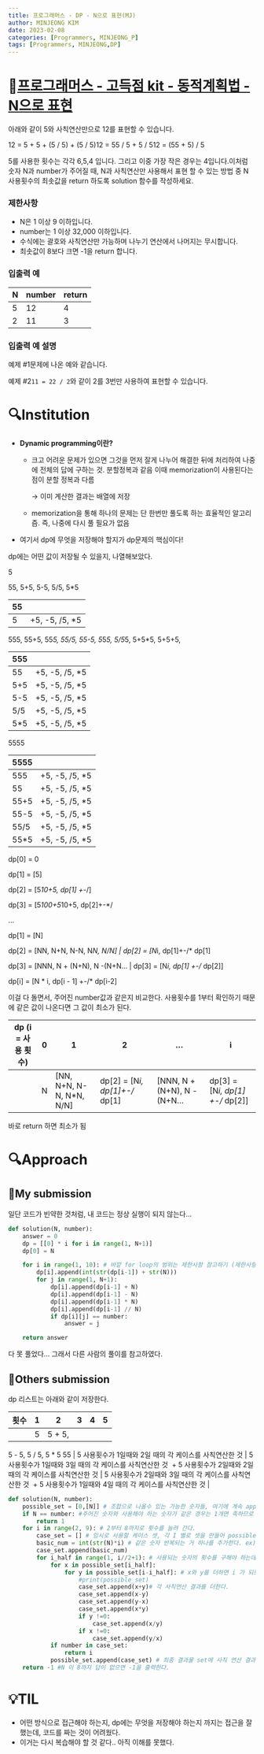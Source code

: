 ```yaml
---
title: 프로그래머스 - DP - N으로 표현(MJ)
author: MINJEONG KIM
date: 2023-02-08
categories: [Programmers, MINJEONG_P]
tags: [Programmers, MINJEONG,DP]
---
```



# 📖[프로그래머스 - 고득점 kit - 동적계획법 - N으로 표현](https://school.programmers.co.kr/learn/courses/30/lessons/42895)

아래와 같이 5와 사칙연산만으로 12를 표현할 수 있습니다.

12 = 5 + 5 + (5 / 5) + (5 / 5)12 = 55 / 5 + 5 / 512 = (55 + 5) / 5

5를 사용한 횟수는 각각 6,5,4 입니다. 그리고 이중 가장 작은 경우는 4입니다.이처럼 숫자 N과 number가 주어질 때, N과 사칙연산만 사용해서 표현 할 수 있는 방법 중 N 사용횟수의 최솟값을 return 하도록 solution 함수를 작성하세요.

### 제한사항

- N은 1 이상 9 이하입니다.
- number는 1 이상 32,000 이하입니다.
- 수식에는 괄호와 사칙연산만 가능하며 나누기 연산에서 나머지는 무시합니다.
- 최솟값이 8보다 크면 -1을 return 합니다.

### 입출력 예

| N | number | return |
| --- | --- | --- |
| 5 | 12 | 4 |
| 2 | 11 | 3 |

### 입출력 예 설명

예제 #1문제에 나온 예와 같습니다.

예제 #2`11 = 22 / 2`와 같이 2를 3번만 사용하여 표현할 수 있습니다.

# 🔍Institution

- **Dynamic programming이란?**
    - 크고 어려운 문제가 있으면 그것을 먼저 잘게 나누어 해결한 뒤에 처리하여 나중에 전체의 답에 구하는 것. 분할정복과 같음 이때 memorization이 사용된다는 점이 분할 정복과 다름
        
        →  이미 계산한 결과는 배열에 저장
        
    - memorization을 통해 하나의 문제는 단 한번만 풀도록 하는 효율적인 알고리즘. 즉, 나중에 다시 풀 필요가 없음

- 여기서 dp에 무엇을 저장해야 할지가 dp문제의 핵심이다!

dp에는 어떤 값이 저장될 수 있을지, 나열해보았다.

5

55, 5+5, 5-5, 5/5, 5*5

| 55 |  |
| --- | --- |
| 5 | +5, -5, /5, *5 |

555, 55+5, 55*5, 55/5, 55-5, 5*5*5, 5/5*5, 5+5*5, 5+5+5,

| 555 |  |
| --- | --- |
| 55 | +5, -5, /5, *5 |
| 5+5 | +5, -5, /5, *5 |
| 5-5 | +5, -5, /5, *5 |
| 5/5 | +5, -5, /5, *5 |
| 5*5 | +5, -5, /5, *5 |

5555

| 5555 |  |
| --- | --- |
| 555 | +5, -5, /5, *5 |
| 55 | +5, -5, /5, *5 |
| 55+5 | +5, -5, /5, *5 |
| 55-5 | +5, -5, /5, *5 |
| 55/5 | +5, -5, /5, *5 |
| 55*5 | +5, -5, /5, *5 |

dp[0] = 0

dp[1] = [5]

dp[2] = [5*10+5, dp[1] +-*/]

dp[3] = [5*100+5*10+5, dp[2]+-*/

…

dp[1] = [N]

dp[2] = [NN, N+N, N-N, N*N, N/N] | dp[2] = [N*i, dp[1]+-/* dp[1]

dp[3] = [NNN, N + (N+N), N -(N+N… | dp[3] = [N*i, dp[1] +-/* dp[2]]

dp[i] = [N * i, dp[i - 1] +-/* dp[i-2]

이걸 다 돌면서, 주어진 number값과 같은지 비교한다. 사용횟수를 1부터 확인하기 때문에 같은 값이 나온다면 그 값이 최소가 된다.

| dp (i = 사용 횟수) | 0 | 1 | 2 | … | i |
| --- | --- | --- | --- | --- | --- |
|  | N | [NN, N+N, N-N, N*N, N/N] | dp[2] = [N*i, dp[1]+-/* dp[1] | [NNN, N + (N+N), N -(N+N… | dp[3] = [N*i, dp[1] +-/* dp[2]] | … | [N * i, dp[i - 1] +-/* dp[i-2] |

바로 return 하면 최소가 됨

# 🔍Approach

## 🚩My submission

일단 코드가 빈약한 것처럼, 내 코드는 정상 실행이 되지 않는다…

```python
def solution(N, number):
    answer = 0
    dp = [[0] * i for i in range(1, N+1)]
    dp[0] = N

    for i in range(1, 10): # 바깥 for loop의 범위는 제한사항 참고하기 (제한사항 >> N은 1이상 9이하)
        dp[i].append(int(str(dp[i-1]) + str(N)))
        for j in range(1, N+1):
            dp[i].append(dp[i-1] + N)
            dp[i].append(dp[i-1] - N)
            dp[i].append(dp[i-1] * N)
            dp[i].append(dp[i-1] // N)
            if dp[i][j] == number:
                answer = j

    return answer
```

 다 못 풀었다… 그래서 다른 사람의 풀이를 참고하였다.

## 🚩Others submission

dp 리스트는 아래와 같이 저장한다. 

| 횟수 | 1 | 2 | 3 | 4 | 5 |
| --- | --- | --- | --- | --- | --- |
|  | 5 | 5 + 5,
5 - 5,
5 / 5,
5 * 5
55 | 5 사용횟수가 1일때와 2일 때의 각 케이스를 사칙연산한 것 | 5 사용횟수가 1일때와 3일 때의 각 케이스를 사칙연산한 것
 +
5 사용횟수가 2일때와 2일 때의 각 케이스를 사칙연산한 것 | 5 사용횟수가 2일때와 3일 때의 각 케이스를 사칙연산한 것
 +
5 사용횟수가 1일때와 4일 때의 각 케이스를 사칙연산한 것 |

```python
def solution(N, number):
    possible_set = [0,[N]] # 조합으로 나올수 있는 가능한 숫자들, 여기에 계속 append하며 이후에 사용함
    if N == number: #주어진 숫자와 사용해야 하는 숫자가 같은 경우는 1개면 족하므로 1으로 놓는다. 
        return 1
    for i in range(2, 9): # 2부터 8까지로 횟수를 늘려 간다. 
        case_set = [] # 임시로 사용할 케이스 셋, 각 I 별로 셋을 만들어 possible set에 붙인다.
        basic_num = int(str(N)*i) # 같은 숫자 반복되는 거 하나를 추가한다. ex) 5 55 555
        case_set.append(basic_num)
        for i_half in range(1, i//2+1): # 사용되는 숫자의 횟수를 구해야 하는데, 절반 이상으로 넘어가면 같은 결과만 나올 뿐이므로 절반까지만을 사용한다. 
            for x in possible_set[i_half]:
                for y in possible_set[i-i_half]: # x와 y를 더하면 i 가 되도록 만든 수다. 
                    #print(possible_set)
                    case_set.append(x+y)# 각 사칙연산 결과를 더한다.
                    case_set.append(x-y)
                    case_set.append(y-x)
                    case_set.append(x*y)
                    if y !=0:
                        case_set.append(x/y)
                    if x !=0:
                        case_set.append(y/x)
            if number in case_set:
                return i
            possible_set.append(case_set) # 최종 결과물 set에 사칙 연산 결과를 더한다.
    return -1 #N 이 8까지 답이 없으면 -1을 출력한다.
```

# 💡TIL

- 어떤 방식으로 접근해야 하는지, dp에는 무엇을 저장해야 하는지 까지는 접근을 잘 했는데, 코드를 짜는 것이 어려웠다.
- 이거는 다시 복습해야 할 것 같다.. 아직 이해를 못했다.
